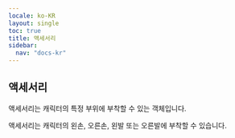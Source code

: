 ```yaml
---
locale: ko-KR
layout: single
toc: true
title: 액세서리
sidebar:
  nav: "docs-kr"
---
```

## 액세서리
액세서리는 캐릭터의 특정 부위에 부착할 수 있는 객체입니다.

액세서리는 캐릭터의 왼손, 오른손, 왼발 또는 오른발에 부착할 수 있습니다.